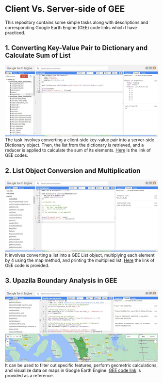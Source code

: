 # Client Vs. Server-side of GEE
This repository contains some simple tasks along with descriptions and corresponding Google Earth Engine (GEE) code links which I have practiced.
## 1. Converting Key-Value Pair to Dictionary and Calculate Sum of List
![Model](https://github.com/Israt-Jahan-Shonom/Google_Earth_Engine/blob/main/Client%20Vs.%20Server/sumList_GEE.JPG)
The task involves converting a client-side key-value pair into a server-side Dictionary object. Then, the list from the dictionary is retrieved, and a reducer is applied to calculate the sum of its elements.
[Here](https://code.earthengine.google.com/5e35f9e46fdaa766aee9ca975f90a61d) is the link of GEE codes.

## 2. List Object Conversion and Multiplication
![Model](https://github.com/Israt-Jahan-Shonom/Google_Earth_Engine/blob/main/Client%20Vs.%20Server/ListMultiplication_GEE.JPG)
It involves converting a list into a GEE List object, multiplying each element by 4 using the map method, and printing the multiplied list.
[Here](https://code.earthengine.google.com/84a0c8b9cfe759c090a4f0f1f96568c2) the link of GEE code is provided.

## 3. Upazila Boundary Analysis in GEE
![Model](https://github.com/Israt-Jahan-Shonom/Google_Earth_Engine/blob/main/Client%20Vs.%20Server/Area%20%26%20perimeter_GEE.JPG)
It can be used to filter out specific features, perform geometric calculations, and visualize data on maps in Google Earth Engine.
[GEE code link](https://code.earthengine.google.com/4db6a97940ca705acf8acc5d21b1a271) is provided as a reference.
